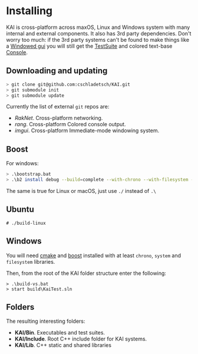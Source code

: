 # Installing

KAI is cross-platform across maxOS, Linux and Windows system with many internal and external components. It also has 3rd party dependencies. Don't worry too much: if the 3rd party systems can't be found to make things like a [Windowed gui](Source/App/Window) you will still get the [TestSuite](Source/App/Test) and colored text-base [Console](Source/App/Console).

## Downloading and updating

```bash
> git clone git@github.com:cschladetsch/KAI.git
> git submodule init
> git submodule update
```

Currently the list of external `git` repos are:

* *RakNet*. Cross-platform networking.
* *rang*. Cross-platform Colored console output.
* *imgui*. Cross-platform Immediate-mode windowing system.

## Boost

For windows:

```bash
> .\bootstrap.bat
> .\b2 install debug --build=complete --with-chrono --with-filesystem --with-system --with-program_options
```

The same is true for Linux or macOS, just use `./` instead of `.\`

## Ubuntu

```
# ./build-linux
```

## Windows

You will need [cmake](https://cmake.org/download/) and [boost](https://sourceforge.net/projects/boost/files/boost-binaries/) installed with at least `chrono`, `system` and `filesystem` libraries. 

Then, from the root of the KAI folder structure enter the following:

```
> .\build-vs.bat
> start build\KaiTest.sln
```

## Folders

The resulting interesting folders:

* __KAI/Bin__. Executables and test suites.
* __KAI/Include__. Root C++ include folder for KAI systems.
* __KAI/Lib__. C++ static and shared libraries

